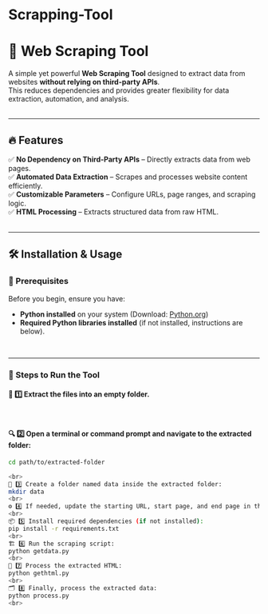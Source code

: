 # Scrapping-Tool

# 🚀 Web Scraping Tool  

A simple yet powerful **Web Scraping Tool** designed to extract data from websites **without relying on third-party APIs**.  
This reduces dependencies and provides greater flexibility for data extraction, automation, and analysis.  
<br>

---

## 🔥 Features  

✅ **No Dependency on Third-Party APIs** – Directly extracts data from web pages.  
✅ **Automated Data Extraction** – Scrapes and processes website content efficiently.  
✅ **Customizable Parameters** – Configure URLs, page ranges, and scraping logic.  
✅ **HTML Processing** – Extracts structured data from raw HTML.  
<br>

---

## 🛠️ Installation & Usage  

### 📌 Prerequisites  

Before you begin, ensure you have:  
- **Python installed** on your system (Download: [Python.org](https://www.python.org))  
- **Required Python libraries installed** (if not installed, instructions are below).  
<br>

---

### 🚀 Steps to Run the Tool  

#### 📂 1️⃣ Extract the files into an empty folder.  
<br>

#### 🔍 2️⃣ Open a terminal or command prompt and navigate to the extracted folder:  
```bash
cd path/to/extracted-folder

<br>
📁 3️⃣ Create a folder named data inside the extracted folder:
mkdir data
<br>
⚙️ 4️⃣ If needed, update the starting URL, start page, and end page in the .env file.
<br>
📦 5️⃣ Install required dependencies (if not installed):
pip install -r requirements.txt
<br>
🏗️ 6️⃣ Run the scraping script:
python getdata.py
<br>
📄 7️⃣ Process the extracted HTML:
python gethtml.py
<br>
🗂️ 8️⃣ Finally, process the extracted data:
python process.py
<br>


